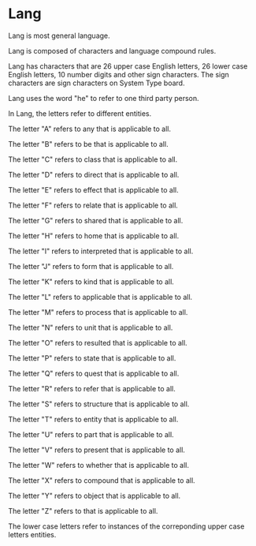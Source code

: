 # Lang

Lang is most general language.

Lang is composed of characters and language compound rules.

Lang has characters that are 26 upper case English letters, 26 lower case English letters, 10 number digits and other sign characters.
The sign characters are sign characters on System Type board.

Lang uses the word "he" to refer to one third party person.

In Lang, the letters refer to different entities.

The letter "A" refers to any that is applicable to all.

The letter "B" refers to be that is applicable to all.

The letter "C" refers to class that is applicable to all.

The letter "D" refers to direct that is applicable to all.

The letter "E" refers to effect that is applicable to all.

The letter "F" refers to relate that is applicable to all.

The letter "G" refers to shared that is applicable to all.

The letter "H" refers to home that is applicable to all.

The letter "I" refers to interpreted that is applicable to all.

The letter "J" refers to form that is applicable to all.

The letter "K" refers to kind that is applicable to all.

The letter "L" refers to applicable that is applicable to all.

The letter "M" refers to process that is applicable to all.

The letter "N" refers to unit that is applicable to all.

The letter "O" refers to resulted that is applicable to all.

The letter "P" refers to state that is applicable to all.

The letter "Q" refers to quest that is applicable to all.

The letter "R" refers to refer that is applicable to all.

The letter "S" refers to structure that is applicable to all.

The letter "T" refers to entity that is applicable to all.

The letter "U" refers to part that is applicable to all.

The letter "V" refers to present that is applicable to all.

The letter "W" refers to whether that is applicable to all.

The letter "X" refers to compound that is applicable to all.

The letter "Y" refers to object that is applicable to all.

The letter "Z" refers to  that is applicable to all.

The lower case letters refer to instances of the correponding upper case letters entities.